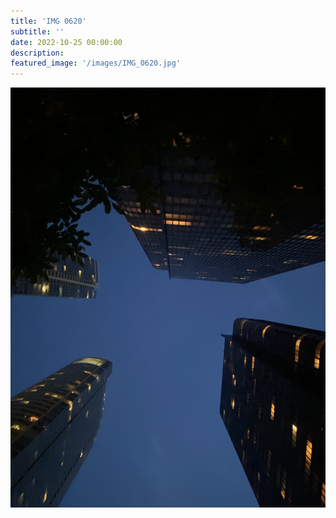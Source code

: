 ```yaml
---
title: 'IMG 0620'
subtitle: ''
date: 2022-10-25 00:00:00
description: 
featured_image: '/images/IMG_0620.jpg'
---
```


![](/images/IMG_0620.jpg)
